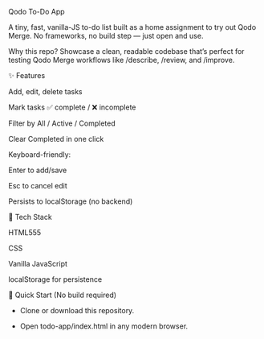 Qodo To-Do App

A tiny, fast, vanilla-JS to-do list built as a home assignment to try out Qodo Merge. No frameworks, no build step — just open and use.

Why this repo?
Showcase a clean, readable codebase that’s perfect for testing Qodo Merge workflows like /describe, /review, and /improve.

✨ Features

Add, edit, delete tasks

Mark tasks ✅ complete / ❌ incomplete

Filter by All / Active / Completed

Clear Completed in one click

Keyboard-friendly:

Enter to add/save

Esc to cancel edit

Persists to localStorage (no backend)

🧰 Tech Stack

HTML555

CSS

Vanilla JavaScript 

localStorage for persistence

🚀 Quick Start (No build required)



- Clone or download this repository.

- Open todo-app/index.html in any modern browser.

